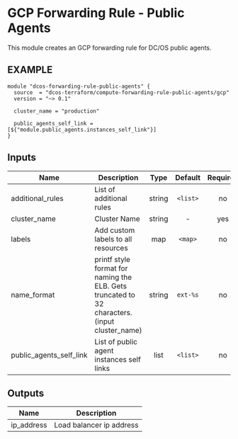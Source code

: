 GCP Forwarding Rule - Public Agents
============
This module creates an GCP forwarding rule for DC/OS public agents.

EXAMPLE
-------

```hcl
module "dcos-forwarding-rule-public-agents" {
  source  = "dcos-terraform/compute-forwarding-rule-public-agents/gcp"
  version = "~> 0.1"

  cluster_name = "production"

  public_agents_self_link = [${"module.public_agents.instances_self_link"}]
}
```


## Inputs

| Name | Description | Type | Default | Required |
|------|-------------|:----:|:-----:|:-----:|
| additional_rules | List of additional rules | string | `<list>` | no |
| cluster_name | Cluster Name | string | - | yes |
| labels | Add custom labels to all resources | map | `<map>` | no |
| name_format | printf style format for naming the ELB. Gets truncated to 32 characters. (input cluster_name) | string | `ext-%s` | no |
| public_agents_self_link | List of public agent instances self links | list | `<list>` | no |

## Outputs

| Name | Description |
|------|-------------|
| ip_address | Load balancer ip address |

